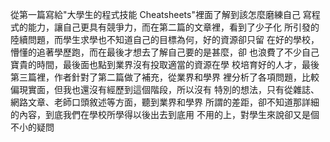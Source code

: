 ﻿從第一篇寫給"大學生的程式技能 Cheatsheets"裡面了解到該怎麼磨練自己
寫程式的能力，讓自己更具有競爭力，而在第二篇的文章裡，看到了少子化
所引發的陸續問題，而學生求學也不知道自己的目標為何，好的資源卻只留
在好的學校，懵懂的追著學歷跑，而在最後才想去了解自己要的是甚麼，卻
也浪費了不少自己寶貴的時間，最後面也點到業界沒有投取適當的資源在學
校培育好的人才，最後第三篇裡，作者針對了第二篇做了補充，從業界和學界
裡分析了各項問題，比較偏現實面，但我也還沒有經歷到這個階段，所以沒有
特別的想法，只有從雜誌、網路文章、老師口頭敘述等方面，聽到業界和學界
所謂的差距，卻不知道那詳細的內容，到底我們在學校所學得以後出去到底用
不用的上，對學生來說卻又是個不小的疑問
